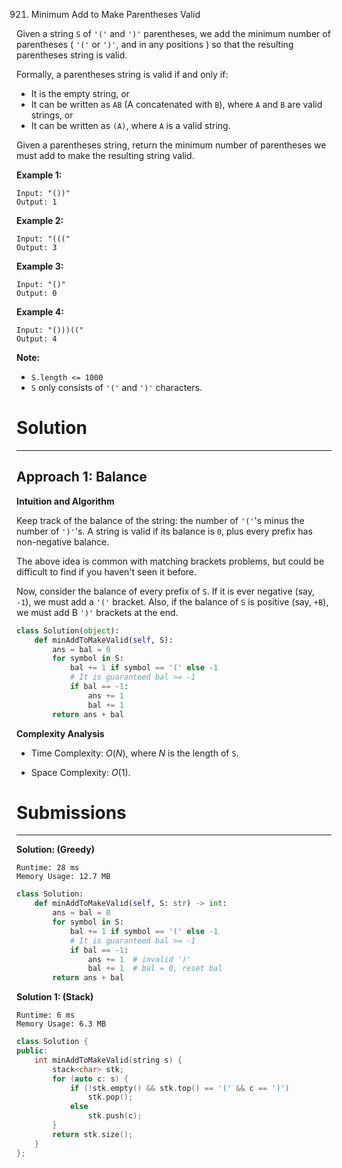 921. Minimum Add to Make Parentheses Valid

Given a string `S` of `'('` and `')'` parentheses, we add the minimum number of parentheses ( `'('` or `')'`, and in any positions ) so that the resulting parentheses string is valid.

Formally, a parentheses string is valid if and only if:

* It is the empty string, or
* It can be written as `AB` (A concatenated with `B`), where `A` and `B` are valid strings, or
* It can be written as `(A)`, where `A` is a valid string.

Given a parentheses string, return the minimum number of parentheses we must add to make the resulting string valid.

 

**Example 1:**
```
Input: "())"
Output: 1
```

**Example 2:**
```
Input: "((("
Output: 3
```

**Example 3:**
```
Input: "()"
Output: 0
```

**Example 4:**
```
Input: "()))(("
Output: 4
```

**Note:**

* `S.length <= 1000`
* `S` only consists of `'('` and `')'` characters.

# Solution
---
## Approach 1: Balance
**Intuition and Algorithm**

Keep track of the balance of the string: the number of `'('`'s minus the number of `')'`'s. A string is valid if its balance is `0`, plus every prefix has non-negative balance.

The above idea is common with matching brackets problems, but could be difficult to find if you haven't seen it before.

Now, consider the balance of every prefix of `S`. If it is ever negative (say, `-1`), we must add a `'('` bracket. Also, if the balance of `S` is positive (say, `+B`), we must add B `')'` brackets at the end.

```python
class Solution(object):
    def minAddToMakeValid(self, S):
        ans = bal = 0
        for symbol in S:
            bal += 1 if symbol == '(' else -1
            # It is guaranteed bal >= -1
            if bal == -1:
                ans += 1
                bal += 1
        return ans + bal
```

**Complexity Analysis**

* Time Complexity: $O(N)$, where $N$ is the length of `S`.

* Space Complexity: $O(1)$.

# Submissions
---
**Solution: (Greedy)**
```
Runtime: 28 ms
Memory Usage: 12.7 MB
```
```python
class Solution:
    def minAddToMakeValid(self, S: str) -> int:
        ans = bal = 0
        for symbol in S:
            bal += 1 if symbol == '(' else -1
            # It is guaranteed bal >= -1
            if bal == -1:
                ans += 1  # invalid ')'
                bal += 1  # bal = 0, reset bal
        return ans + bal
```

**Solution 1: (Stack)**
```
Runtime: 6 ms
Memory Usage: 6.3 MB
```
```c++
class Solution {
public:
    int minAddToMakeValid(string s) {
        stack<char> stk;
        for (auto c: s) {
            if (!stk.empty() && stk.top() == '(' && c == ')')
                stk.pop();
            else
                stk.push(c);
        }
        return stk.size();
    }
};
```

